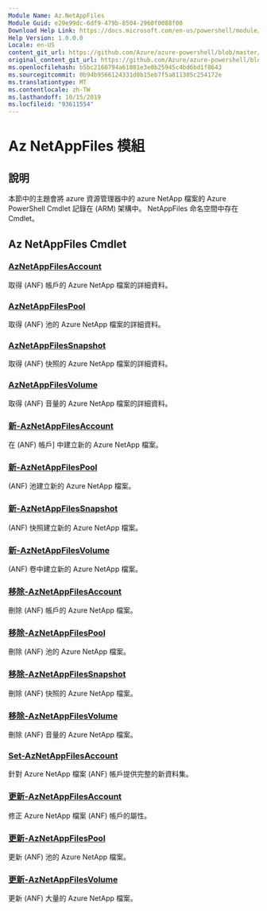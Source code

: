 ```yaml
---
Module Name: Az.NetAppFiles
Module Guid: e20e99dc-6df9-479b-8504-2960f0088f00
Download Help Link: https://docs.microsoft.com/en-us/powershell/module/az.netappfiles
Help Version: 1.0.0.0
Locale: en-US
content_git_url: https://github.com/Azure/azure-powershell/blob/master/src/NetAppFiles/NetAppFiles/help/Az.NetAppFiles.md
original_content_git_url: https://github.com/Azure/azure-powershell/blob/master/src/NetAppFiles/NetAppFiles/help/Az.NetAppFiles.md
ms.openlocfilehash: b5bc2160794a61081e3e0b25945c4bd6bd1f8643
ms.sourcegitcommit: 0b94b9566124331d0b15eb7f5a811305c254172e
ms.translationtype: MT
ms.contentlocale: zh-TW
ms.lasthandoff: 10/15/2019
ms.locfileid: "93611554"
---
```

# Az NetAppFiles 模組
## 說明
本節中的主題會將 azure 資源管理器中的 azure NetApp 檔案的 Azure PowerShell Cmdlet 記錄在 (ARM) 架構中。 NetAppFiles 命名空間中存在 Cmdlet。

## Az NetAppFiles Cmdlet
### [AzNetAppFilesAccount](Get-AzNetAppFilesAccount.md)
取得 (ANF) 帳戶的 Azure NetApp 檔案的詳細資料。

### [AzNetAppFilesPool](Get-AzNetAppFilesPool.md)
取得 (ANF) 池的 Azure NetApp 檔案的詳細資料。

### [AzNetAppFilesSnapshot](Get-AzNetAppFilesSnapshot.md)
取得 (ANF) 快照的 Azure NetApp 檔案的詳細資料。

### [AzNetAppFilesVolume](Get-AzNetAppFilesVolume.md)
取得 (ANF) 音量的 Azure NetApp 檔案的詳細資料。

### [新-AzNetAppFilesAccount](New-AzNetAppFilesAccount.md)
在 (ANF) 帳戶] 中建立新的 Azure NetApp 檔案。

### [新-AzNetAppFilesPool](New-AzNetAppFilesPool.md)
 (ANF) 池建立新的 Azure NetApp 檔案。

### [新-AzNetAppFilesSnapshot](New-AzNetAppFilesSnapshot.md)
 (ANF) 快照建立新的 Azure NetApp 檔案。

### [新-AzNetAppFilesVolume](New-AzNetAppFilesVolume.md)
 (ANF) 卷中建立新的 Azure NetApp 檔案。

### [移除-AzNetAppFilesAccount](Remove-AzNetAppFilesAccount.md)
刪除 (ANF) 帳戶的 Azure NetApp 檔案。

### [移除-AzNetAppFilesPool](Remove-AzNetAppFilesPool.md)
刪除 (ANF) 池的 Azure NetApp 檔案。

### [移除-AzNetAppFilesSnapshot](Remove-AzNetAppFilesSnapshot.md)
刪除 (ANF) 快照的 Azure NetApp 檔案。

### [移除-AzNetAppFilesVolume](Remove-AzNetAppFilesVolume.md)
刪除 (ANF) 音量的 Azure NetApp 檔案。

### [Set-AzNetAppFilesAccount](Set-AzNetAppFilesAccount.md)
針對 Azure NetApp 檔案 (ANF) 帳戶提供完整的新資料集。

### [更新-AzNetAppFilesAccount](Update-AzNetAppFilesAccount.md)
修正 Azure NetApp 檔案 (ANF) 帳戶的屬性。

### [更新-AzNetAppFilesPool](Update-AzNetAppFilesPool.md)
更新 (ANF) 池的 Azure NetApp 檔案。

### [更新-AzNetAppFilesVolume](Update-AzNetAppFilesVolume.md)
更新 (ANF) 大量的 Azure NetApp 檔案。

